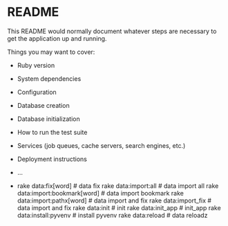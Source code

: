 # README

This README would normally document whatever steps are necessary to get the
application up and running.

Things you may want to cover:

* Ruby version

* System dependencies

* Configuration

* Database creation

* Database initialization

* How to run the test suite

* Services (job queues, cache servers, search engines, etc.)

* Deployment instructions

* ...
* rake data:fix[word]                     # data fix
  rake data:import:all                    # data import all
  rake data:import:bookmark[word]         # data import bookmark
  rake data:import:pathx[word]            # data import and fix
  rake data:import_fix                    # data import and fix
  rake data:init                          # init
  rake data:init_app                      # init_app
  rake data:install:pyvenv                # install pyvenv
  rake data:reload                        # data reloadz

